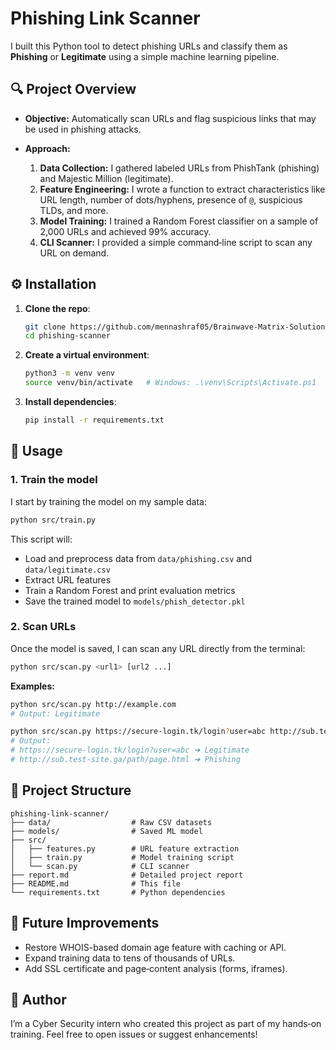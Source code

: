 # Phishing Link Scanner

I built this Python tool to detect phishing URLs and classify them as **Phishing** or **Legitimate** using a simple machine learning pipeline.

## 🔍 Project Overview

* **Objective:** Automatically scan URLs and flag suspicious links that may be used in phishing attacks.
* **Approach:**

  1. **Data Collection:** I gathered labeled URLs from PhishTank (phishing) and Majestic Million (legitimate).
  2. **Feature Engineering:** I wrote a function to extract characteristics like URL length, number of dots/hyphens, presence of `@`, suspicious TLDs, and more.
  3. **Model Training:** I trained a Random Forest classifier on a sample of 2,000 URLs and achieved 99% accuracy.
  4. **CLI Scanner:** I provided a simple command‑line script to scan any URL on demand.

## ⚙️ Installation

1. **Clone the repo**:

   ```bash
   git clone https://github.com/mennashraf05/Brainwave-Matrix-Solutions
   cd phishing‑scanner
   ```
2. **Create a virtual environment**:

   ```bash
   python3 -m venv venv
   source venv/bin/activate   # Windows: .\venv\Scripts\Activate.ps1
   ```
3. **Install dependencies**:

   ```bash
   pip install -r requirements.txt
   ```

## 🚀 Usage

### 1. Train the model

I start by training the model on my sample data:

```bash
python src/train.py
```

This script will:

* Load and preprocess data from `data/phishing.csv` and `data/legitimate.csv`
* Extract URL features
* Train a Random Forest and print evaluation metrics
* Save the trained model to `models/phish_detector.pkl`

### 2. Scan URLs

Once the model is saved, I can scan any URL directly from the terminal:

```bash
python src/scan.py <url1> [url2 ...]
```

**Examples:**

```bash
python src/scan.py http://example.com
# Output: Legitimate

python src/scan.py https://secure-login.tk/login?user=abc http://sub.test-site.ga/path/page.html
# Output:
# https://secure-login.tk/login?user=abc ➜ Legitimate
# http://sub.test-site.ga/path/page.html ➜ Phishing
```

## 📝 Project Structure

```
phishing-link-scanner/
├── data/                  # Raw CSV datasets
├── models/                # Saved ML model
├── src/
│   ├── features.py        # URL feature extraction
│   ├── train.py           # Model training script
│   └── scan.py            # CLI scanner
├── report.md              # Detailed project report
├── README.md              # This file
└── requirements.txt       # Python dependencies
```

## 🔮 Future Improvements

* Restore WHOIS-based domain age feature with caching or API.
* Expand training data to tens of thousands of URLs.
* Add SSL certificate and page‑content analysis (forms, iframes).

## 👤 Author

I’m a Cyber Security intern who created this project as part of my hands‑on training. Feel free to open issues or suggest enhancements!
